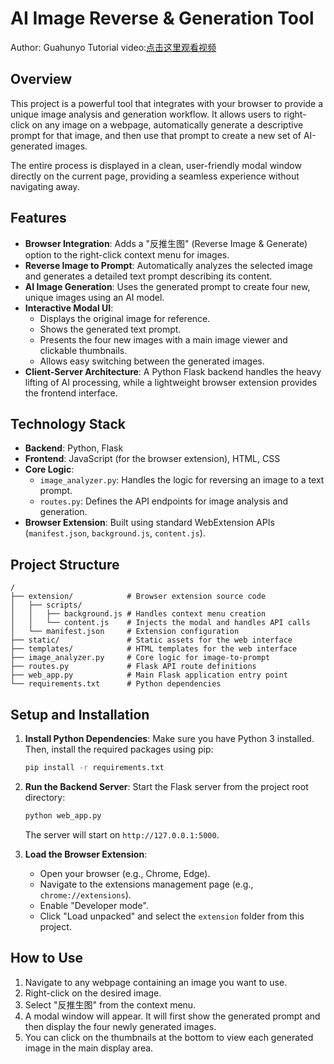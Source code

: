 # AI Image Reverse & Generation Tool

Author: Guahunyo
Tutorial video:[点击这里观看视频](https://www.youtube.com/watch?v=hD0BmDEHroU)

## Overview

This project is a powerful tool that integrates with your browser to provide a unique image analysis and generation workflow. It allows users to right-click on any image on a webpage, automatically generate a descriptive prompt for that image, and then use that prompt to create a new set of AI-generated images.

The entire process is displayed in a clean, user-friendly modal window directly on the current page, providing a seamless experience without navigating away.

## Features

- **Browser Integration**: Adds a "反推生图" (Reverse Image & Generate) option to the right-click context menu for images.
- **Reverse Image to Prompt**: Automatically analyzes the selected image and generates a detailed text prompt describing its content.
- **AI Image Generation**: Uses the generated prompt to create four new, unique images using an AI model.
- **Interactive Modal UI**:
  - Displays the original image for reference.
  - Shows the generated text prompt.
  - Presents the four new images with a main image viewer and clickable thumbnails.
  - Allows easy switching between the generated images.
- **Client-Server Architecture**: A Python Flask backend handles the heavy lifting of AI processing, while a lightweight browser extension provides the frontend interface.

## Technology Stack

- **Backend**: Python, Flask
- **Frontend**: JavaScript (for the browser extension), HTML, CSS
- **Core Logic**:
  - `image_analyzer.py`: Handles the logic for reversing an image to a text prompt.
  - `routes.py`: Defines the API endpoints for image analysis and generation.
- **Browser Extension**: Built using standard WebExtension APIs (`manifest.json`, `background.js`, `content.js`).

## Project Structure

```
/
├── extension/            # Browser extension source code
│   ├── scripts/
│   │   ├── background.js # Handles context menu creation
│   │   └── content.js    # Injects the modal and handles API calls
│   └── manifest.json     # Extension configuration
├── static/               # Static assets for the web interface
├── templates/            # HTML templates for the web interface
├── image_analyzer.py     # Core logic for image-to-prompt
├── routes.py             # Flask API route definitions
├── web_app.py            # Main Flask application entry point
└── requirements.txt      # Python dependencies
```

## Setup and Installation

1.  **Install Python Dependencies**:
    Make sure you have Python 3 installed. Then, install the required packages using pip:
    ```bash
    pip install -r requirements.txt
    ```

2.  **Run the Backend Server**:
    Start the Flask server from the project root directory:
    ```bash
    python web_app.py
    ```
    The server will start on `http://127.0.0.1:5000`.

3.  **Load the Browser Extension**:
    - Open your browser (e.g., Chrome, Edge).
    - Navigate to the extensions management page (e.g., `chrome://extensions`).
    - Enable "Developer mode".
    - Click "Load unpacked" and select the `extension` folder from this project.

## How to Use

1.  Navigate to any webpage containing an image you want to use.
2.  Right-click on the desired image.
3.  Select "反推生图" from the context menu.
4.  A modal window will appear. It will first show the generated prompt and then display the four newly generated images.
5.  You can click on the thumbnails at the bottom to view each generated image in the main display area.
